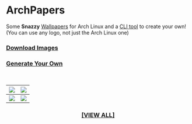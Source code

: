 #  ArchPapers

Some **Snazzy** [Wallpapers](img) for Arch Linux and a [CLI tool](CLI.md) to create your own!
(You can use any logo, not just the Arch Linux one)

### [ Download Images](https://connorcode.com/files/Photos/ArchPapers.zip)

### [ Generate Your Own](CLI.md)

<br>

| [![](https://github.com/Basicprogrammer10/ArchPapers/assets/50306817/8016a87f-ca4a-46ed-88f0-6d6a9ca848aa)](img) | [![](https://github.com/Basicprogrammer10/ArchPapers/assets/50306817/659f44dd-c014-4ebc-8662-9bd82cf58c9f)](img) |
| ---------------------------------------------------------------------------------------------------------------- | ---------------------------------------------------------------------------------------------------------------- |
| [![](https://github.com/Basicprogrammer10/ArchPapers/assets/50306817/78871c89-8e38-4e00-91e1-4f63089b7e6e)](img) | [![](https://github.com/Basicprogrammer10/ArchPapers/assets/50306817/1e0db335-3035-4849-af8a-04c8c5b9db0c)](img) |

<h3 align="center"><a href="img">[VIEW ALL]</a></h3>
